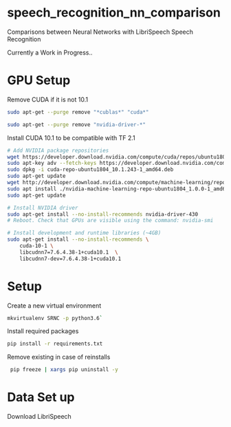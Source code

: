 # speech_recognition_nn_comparison
Comparisons between Neural Networks with LibriSpeech Speech Recognition

Currently a Work in Progress..

# GPU Setup

Remove CUDA if it is not 10.1
```bash
sudo apt-get --purge remove "*cublas*" "cuda*"

sudo apt-get --purge remove "nvidia-driver-*"
```

Install CUDA 10.1 to be compatible with TF 2.1

```bash
# Add NVIDIA package repositories
wget https://developer.download.nvidia.com/compute/cuda/repos/ubuntu1804/x86_64/cuda-repo-ubuntu1804_10.1.243-1_amd64.deb
sudo apt-key adv --fetch-keys https://developer.download.nvidia.com/compute/cuda/repos/ubuntu1804/x86_64/7fa2af80.pub
sudo dpkg -i cuda-repo-ubuntu1804_10.1.243-1_amd64.deb
sudo apt-get update
wget http://developer.download.nvidia.com/compute/machine-learning/repos/ubuntu1804/x86_64/nvidia-machine-learning-repo-ubuntu1804_1.0.0-1_amd64.deb
sudo apt install ./nvidia-machine-learning-repo-ubuntu1804_1.0.0-1_amd64.deb
sudo apt-get update

# Install NVIDIA driver
sudo apt-get install --no-install-recommends nvidia-driver-430
# Reboot. Check that GPUs are visible using the command: nvidia-smi

# Install development and runtime libraries (~4GB)
sudo apt-get install --no-install-recommends \
    cuda-10-1 \
    libcudnn7=7.6.4.38-1+cuda10.1  \
    libcudnn7-dev=7.6.4.38-1+cuda10.1
```

# Setup

Create a new virtual environment 

```bash
mkvirtualenv SRNC -p python3.6`
```

Install required packages

```bash
pip install -r requirements.txt
```
Remove existing in case of reinstalls

```bash
 pip freeze | xargs pip uninstall -y
 ```

# Data Set up


Download LibriSpeech


